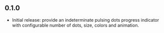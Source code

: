 ## 0.1.0

* Initial release: provide an indeterminate pulsing dots progress indicator with configurable number of dots, size, colors and animation.
